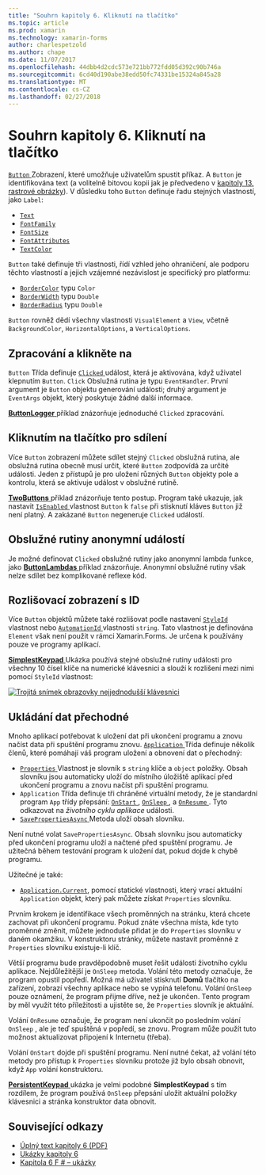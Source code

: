 ```yaml
---
title: "Souhrn kapitoly 6. Kliknutí na tlačítko"
ms.topic: article
ms.prod: xamarin
ms.technology: xamarin-forms
author: charlespetzold
ms.author: chape
ms.date: 11/07/2017
ms.openlocfilehash: 44dbb4d2cdc573e721bb772fdd05d392c90b746a
ms.sourcegitcommit: 6cd40d190abe38edd50fc74331be15324a845a28
ms.translationtype: MT
ms.contentlocale: cs-CZ
ms.lasthandoff: 02/27/2018
---
```

# <a name="summary-of-chapter-6-button-clicks"></a>Souhrn kapitoly 6. Kliknutí na tlačítko

[ `Button` ](https://developer.xamarin.com/api/type/Xamarin.Forms.Button/) Zobrazení, které umožňuje uživatelům spustit příkaz. A `Button` je identifikována text (a volitelně bitovou kopii jak je předvedeno v [kapitoly 13, rastrové obrázky](chapter13.md)). V důsledku toho `Button` definuje řadu stejných vlastností, jako `Label`:

- [`Text`](https://developer.xamarin.com/api/property/Xamarin.Forms.Button.Text/)
- [`FontFamily`](https://developer.xamarin.com/api/property/Xamarin.Forms.Button.FontFamily/)
- [`FontSize`](https://developer.xamarin.com/api/property/Xamarin.Forms.Button.FontSize/)
- [`FontAttributes`](https://developer.xamarin.com/api/property/Xamarin.Forms.Button.FontAttributes/)
- [`TextColor`](https://developer.xamarin.com/api/property/Xamarin.Forms.Button.TextColor/)

`Button` také definuje tři vlastnosti, řídí vzhled jeho ohraničení, ale podporu těchto vlastností a jejich vzájemné nezávislost je specifický pro platformu:

- [`BorderColor`](https://developer.xamarin.com/api/property/Xamarin.Forms.Button.BorderColor/) typu `Color`
- [`BorderWidth`](https://developer.xamarin.com/api/property/Xamarin.Forms.Button.BorderWidth/) typu `Double`
- [`BorderRadius`](https://developer.xamarin.com/api/property/Xamarin.Forms.Button.BorderRadius/) typu `Double`

`Button` rovněž dědí všechny vlastnosti `VisualElement` a `View`, včetně `BackgroundColor`, `HorizontalOptions`, a `VerticalOptions`.

## <a name="processing-the-click"></a>Zpracování a klikněte na

`Button` Třída definuje [ `Clicked` ](https://developer.xamarin.com/api/event/Xamarin.Forms.Button.Clicked/) událost, která je aktivována, když uživatel klepnutím `Button`. `Click` Obslužná rutina je typu `EventHandler`. První argument je `Button` objektu generování události; druhý argument je `EventArgs` objekt, který poskytuje žádné další informace.

[ **ButtonLogger** ](https://github.com/xamarin/xamarin-forms-book-samples/tree/master/Chapter06/ButtonLogger) příklad znázorňuje jednoduché `Clicked` zpracování.

## <a name="sharing-button-clicks"></a>Kliknutím na tlačítko pro sdílení

Více `Button` zobrazení můžete sdílet stejný `Clicked` obslužná rutina, ale obslužná rutina obecně musí určit, které `Button` zodpovídá za určité události. Jeden z přístupů je pro uložení různých `Button` objekty pole a kontrolu, která se aktivuje událost v obslužné rutině.

[ **TwoButtons** ](https://github.com/xamarin/xamarin-forms-book-samples/tree/master/Chapter06/TwoButtons) příklad znázorňuje tento postup. Program také ukazuje, jak nastavit [ `IsEnabled` ](https://developer.xamarin.com/api/property/Xamarin.Forms.VisualElement.IsEnabled/) vlastnost `Button` k `false` při stisknutí kláves `Button` již není platný. A zakázané `Button` negeneruje `Clicked` událostí.

## <a name="anonymous-event-handlers"></a>Obslužné rutiny anonymní událostí

Je možné definovat `Clicked` obslužné rutiny jako anonymní lambda funkce, jako [ **ButtonLambdas** ](https://github.com/xamarin/xamarin-forms-book-samples/tree/master/Chapter06/ButtonLambdas) příklad znázorňuje. Anonymní obslužné rutiny však nelze sdílet bez komplikované reflexe kód.

## <a name="distinguishing-views-with-ids"></a>Rozlišovací zobrazení s ID

Více `Button` objektů můžete také rozlišovat podle nastavení [ `StyleId` ](https://developer.xamarin.com/api/property/Xamarin.Forms.Element.StyleId/) vlastnost nebo [ `AutomationId` ](https://developer.xamarin.com/api/property/Xamarin.Forms.Element.AutomationId/) vlastnosti `string`. Tato vlastnost je definována `Element` však není použit v rámci Xamarin.Forms. Je určena k používány pouze ve programy aplikací.

[ **SimplestKeypad** ](https://github.com/xamarin/xamarin-forms-book-samples/tree/master/Chapter06/SimplestKeypad) Ukázka používá stejné obslužné rutiny události pro všechny 10 čísel klíče na numerické klávesnici a slouží k rozlišení mezi nimi pomocí `StyleId` vlastnost:

[![Trojitá snímek obrazovky nejjednodušší klávesnici](images/ch06fg04-small.png "kalkulačky")](images/ch06fg04-large.png "kalkulačky")

## <a name="saving-transient-data"></a>Ukládání dat přechodné

Mnoho aplikací potřebovat k uložení dat při ukončení programu a znovu načíst data při spuštění programu znovu. [ `Application` ](https://developer.xamarin.com/api/type/Xamarin.Forms.Application/) Třída definuje několik členů, které pomáhají váš program uložení a obnovení dat o přechodný:

- [ `Properties` ](https://developer.xamarin.com/api/property/Xamarin.Forms.Application.Properties/) Vlastnost je slovník s `string` klíče a `object` položky. Obsah slovníku jsou automaticky uloží do místního úložiště aplikací před ukončení programu a znovu načíst při spuštění programu.
- `Application` Třída definuje tři chráněné virtuální metody, že je standardní program `App` třídy přepsání: [ `OnStart` ](https://developer.xamarin.com/api/member/Xamarin.Forms.Application.OnStart()/), [ `OnSleep` ](https://developer.xamarin.com/api/member/Xamarin.Forms.Application.OnSleep()/), a [ `OnResume` ](https://developer.xamarin.com/api/member/Xamarin.Forms.Application.OnResume()/). Tyto odkazovat na *životního cyklu aplikace* události.
- [ `SavePropertiesAsync` ](https://developer.xamarin.com/api/member/Xamarin.Forms.Application.SavePropertiesAsync()/) Metoda uloží obsah slovníku.

Není nutné volat `SavePropertiesAsync`. Obsah slovníku jsou automaticky před ukončení programu uloží a načtené před spuštění programu. Je užitečná během testování program k uložení dat, pokud dojde k chybě programu.

Užitečné je také:

- [`Application.Current`](https://developer.xamarin.com/api/property/Xamarin.Forms.Application.Current/), pomocí statické vlastnosti, který vrací aktuální `Application` objekt, který pak můžete získat `Properties` slovníku.

Prvním krokem je identifikace všech proměnných na stránku, která chcete zachovat při ukončení programu. Pokud znáte všechna místa, kde tyto proměnné změnit, můžete jednoduše přidat je do `Properties` slovníku v daném okamžiku. V konstruktoru stránky, můžete nastavit proměnné z `Properties` slovníku existuje-li klíč.

Větší programu bude pravděpodobně muset řešit události životního cyklu aplikace. Nejdůležitější je `OnSleep` metoda. Volání této metody označuje, že program opustil popředí. Možná má uživatel stisknutí **Domů** tlačítko na zařízení, zobrazí všechny aplikace nebo se vypíná telefonu. Volání `OnSleep` pouze oznámení, že program přijme dříve, než je ukončen. Tento program by měl využít této příležitosti a ujistěte se, že `Properties` slovník je aktuální.

Volání `OnResume` označuje, že program není ukončit po posledním volání `OnSleep` , ale je teď spuštěná v popředí, se znovu. Program může použít tuto možnost aktualizovat připojení k Internetu (třeba).

Volání `OnStart` dojde při spuštění programu. Není nutné čekat, až volání této metody pro přístup k `Properties` slovníku protože již bylo obsah obnovit, když `App` volání konstruktoru.

[ **PersistentKeypad** ](https://github.com/xamarin/xamarin-forms-book-samples/tree/master/Chapter06/PersistentKeypad) ukázka je velmi podobné **SimplestKeypad** s tím rozdílem, že program používá `OnSleep` přepsání uložit aktuální položky klávesnici a stránka konstruktor data obnovit.



## <a name="related-links"></a>Související odkazy

- [Úplný text kapitoly 6 (PDF)](https://download.xamarin.com/developer/xamarin-forms-book/XamarinFormsBook-Ch06-Apr2016.pdf)
- [Ukázky kapitoly 6](https://github.com/xamarin/xamarin-forms-book-samples/tree/master/Chapter06)
- [Kapitola 6 F # – ukázky](https://github.com/xamarin/xamarin-forms-book-samples/tree/master/Chapter06/FS)
